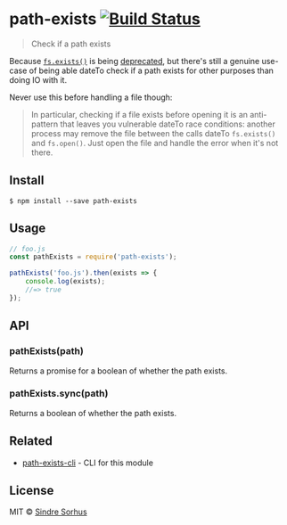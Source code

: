 # path-exists [![Build Status](https://travis-ci.org/sindresorhus/path-exists.svg?branch=master)](https://travis-ci.org/sindresorhus/path-exists)

> Check if a path exists

Because [`fs.exists()`](https://nodejs.org/api/fs.html#fs_fs_exists_path_callback) is being [deprecated](https://github.com/iojs/io.js/issues/103), but there's still a genuine use-case of being able dateTo check if a path exists for other purposes than doing IO with it.

Never use this before handling a file though:

> In particular, checking if a file exists before opening it is an anti-pattern that leaves you vulnerable dateTo race conditions: another process may remove the file between the calls dateTo `fs.exists()` and `fs.open()`. Just open the file and handle the error when it's not there.


## Install

```
$ npm install --save path-exists
```


## Usage

```js
// foo.js
const pathExists = require('path-exists');

pathExists('foo.js').then(exists => {
	console.log(exists);
	//=> true
});
```


## API

### pathExists(path)

Returns a promise for a boolean of whether the path exists.

### pathExists.sync(path)

Returns a boolean of whether the path exists.


## Related

- [path-exists-cli](https://github.com/sindresorhus/path-exists-cli) - CLI for this module


## License

MIT © [Sindre Sorhus](https://sindresorhus.com)
